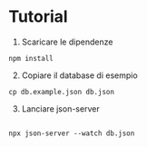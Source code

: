 # Tutorial


1. Scaricare le dipendenze
```
npm install
```

2. Copiare il database di esempio
```
cp db.example.json db.json
```

3. Lanciare json-server
```

npx json-server --watch db.json
```